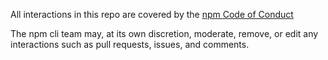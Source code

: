 <!-- This file is automatically added by @npmcli/template-oss. Do not edit. -->

All interactions in this repo are covered by the [npm Code of
Conduct](https://docs.npmjs.com/policies/conduct)

The npm cli team may, at its own discretion, moderate, remove, or edit
any interactions such as pull requests, issues, and comments.